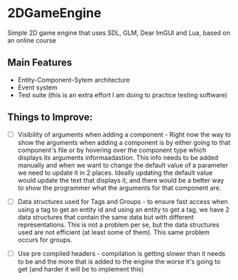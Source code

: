 # 2DGameEngine
Simple 2D game engine that uses SDL, GLM, Dear ImGUI and Lua, based on an online course

## Main Features
* Entity-Component-Sytem architecture
* Event system
* Test suite (this is an extra effort I am doing to practice testing software) 

## Things to Improve:
- [ ] Visibility of arguments when adding a component - Right now the way to show the arguments when adding a component is by either going to that component's file or by hovering over the component type which displays its arguments informaadastion. This info needs to be added manually and when we want to change the default value of a parameter we need to update it in 2 places. Ideally updating the default value would update the text that displays it, and there would be a better way to show the programmer what the arguments for that component are.

- [ ] Data structures used for Tags and Groups  - to ensure fast access when using a tag to get an entity id and using an entity to get a tag, we have 2 data structures that  contain the same data but with different representations. This is not a problem per se, but the data structures used are not efficient (at least some of them). This same problem occurs for groups.     

- [ ] Use pre compiled headers - compilation is getting slower than it needs to be and the more that is added to the engine the worse it's going to get (and harder it will be to implement this) 
